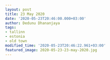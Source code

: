 ```yaml
---
layout: post
title: 23 May 2020
date: '2020-05-23T20:46:00.000+03:00'
author: Dedunu Dhananjaya
tags:
- tallinn
- estonia
- old town
modified_time: '2020-05-23T20:46:22.961+03:00'
featured_image: 2020-05-23-23-may-2020.jpg
---
```

